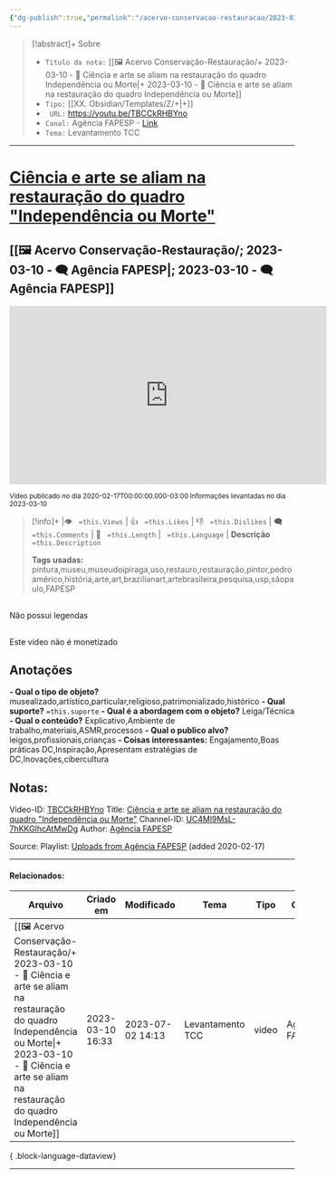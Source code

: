 ```yaml
---
{"dg-publish":true,"permalink":"/acervo-conservacao-restauracao/2023-03-10-ciencia-e-arte-se-aliam-na-restauracao-do-quadro-independencia-ou-morte/","tags":["🖼️/🎥️"]}
---
```



>[!abstract]+ Sobre
>- `Titulo da nota:`  [[🖼️ Acervo Conservação-Restauração/+ 2023-03-10   -  🎥️ Ciência e arte se aliam na restauração do quadro Independência ou Morte\|+ 2023-03-10   -  🎥️ Ciência e arte se aliam na restauração do quadro Independência ou Morte]]
>- `Tipo:`  [[XX. Obsidian/Templates/Z/+\|+]]
>- ` URL:`  https://youtu.be/TBCCkRHBYno
>- `Canal:` Agência FAPESP - [Link](http://www.youtube.com/@fapespagencia)
>- `Tema:`  Levantamento TCC
***

# [Ciência e arte se aliam na restauração do quadro "Independência ou Morte"](https://youtu.be/TBCCkRHBYno)
## [[🖼️ Acervo Conservação-Restauração/; 2023-03-10 - 🗨️ Agência FAPESP\|; 2023-03-10 - 🗨️ Agência FAPESP]]

<center><iframe width="560" height="315" src="https://www.youtube.com/embed/TBCCkRHBYno" title="YouTube video player" frameborder="0" allow="accelerometer; autoplay; clipboard-write; encrypted-media; gyroscope; picture-in-picture" allowfullscreen></iframe></center>

<small> Vídeo publicado no dia 2020-02-17T00:00:00.000-03:00 </small> 
<small>Informações levantadas no dia 2023-03-10 </small>


>[!info]+ |👁️ ` =this.Views` | 👍 ` =this.Likes`  | 👎 ` =this.Dislikes` | 🗨️  ` =this.Comments` | 🎥️ ` =this.Length` | ` =this.Language` |
>**Descrição**
> ` =this.Description`
> 
> **Tags usadas:** pintura,museu,museudoipiraga,uso,restauro,restauração,pintor,pedroamérico,história,arte,art,brazilianart,artebrasileira,pesquisa,usp,sãopaulo,FAPESP


<p><span><div data-callout-metadata="" data-callout-fold="" data-callout="failure" class="callout node-insert-event"><div class="callout-title"><div class="callout-icon"><svg width="16" height="16"></svg></div><div class="callout-title-inner">Não possui legendas</div></div></div></span></p>

<p><span><div data-callout-metadata="" data-callout-fold="" data-callout="failure" class="callout node-insert-event"><div class="callout-title"><div class="callout-icon"><svg width="16" height="16"></svg></div><div class="callout-title-inner">Este video não é monetizado</div></div></div></span></p>




## Anotações
**- Qual o tipo de objeto?** 
	musealizado,artístico,particular,religioso,patrimonializado,histórico
**- Qual suporte?**
	`=this.suporte`
**- Qual é a abordagem com o objeto?**
	Leiga/Técnica
**- Qual o conteúdo?**
	Explicativo,Ambiente de trabalho,materiais,ASMR,processos
**- Qual o publico alvo?**
	leigos,profissionais,crianças
**- Coisas interessantes:**
	Engajamento,Boas práticas DC,Inspiração,Apresentam estratégias de DC,Inovações,cibercultura

## Notas:

Video-ID: <a target='_blank' href='https://youtu.be/TBCCkRHBYno'>TBCCkRHBYno</a>
Title: <a target='_blank' href='https://youtu.be/TBCCkRHBYno'>Ciência e arte se aliam na restauração do quadro "Independência ou Morte"</a>
Channel-ID: <a target='_blank' href='https://www.youtube.com/channel/UC4Ml9MsL-7hKKGlhcAtMwDg'>UC4Ml9MsL-7hKKGlhcAtMwDg</a>
Author: <a target='_blank' href='https://www.youtube.com/channel/UC4Ml9MsL-7hKKGlhcAtMwDg'>Agência FAPESP</a>

Source: Playlist: <a target='_blank' href='https://www.youtube.com/playlist?list=UU4Ml9MsL-7hKKGlhcAtMwDg'>Uploads from Agência FAPESP</a> (added 2020-02-17)


***
#### Relacionados:
| Arquivo                                                                                                                                                                                                                                | Criado em        | Modificado       | Tema             | Tipo  | Canal          |
| -------------------------------------------------------------------------------------------------------------------------------------------------------------------------------------------------------------------------------------- | ---------------- | ---------------- | ---------------- | ----- | -------------- |
| [[🖼️ Acervo Conservação-Restauração/+ 2023-03-10   -  🎥️ Ciência e arte se aliam na restauração do quadro Independência ou Morte\|+ 2023-03-10   -  🎥️ Ciência e arte se aliam na restauração do quadro Independência ou Morte]] | 2023-03-10 16:33 | 2023-07-02 14:13 | Levantamento TCC | video | Agência FAPESP |

{ .block-language-dataview}
***